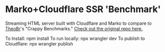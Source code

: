 # Marko+Cloudflare SSR 'Benchmark'

Streaming HTML server built with Cloudflare and Marko to compare to [TheoBr](https://github.com/TheoBr)'s "Crappy Benchmarks." [Check out the original repo here.](https://github.com/t3-oss/t3bench)

To Install:
    npm install
To run locally:
    npx wrangler dev
To publish to Cloudflare:
    npx wrangler publish